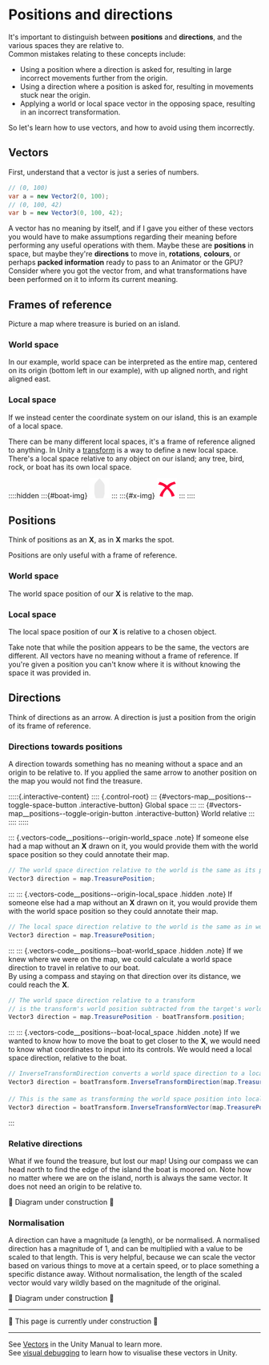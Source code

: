 # Positions and directions
It's important to distinguish between **positions** and **directions**, and the various spaces they are relative to.  
Common mistakes relating to these concepts include:
- Using a position where a direction is asked for, resulting in large incorrect movements further from the origin.
- Using a direction where a position is asked for, resulting in movements stuck near the origin.
- Applying a world or local space vector in the opposing space, resulting in an incorrect transformation.

So let's learn how to use vectors, and how to avoid using them incorrectly.

## Vectors
First, understand that a vector is just a series of numbers.
```csharp
// (0, 100)
var a = new Vector2(0, 100);
// (0, 100, 42)
var b = new Vector3(0, 100, 42);
```
A vector has no meaning by itself, and if I gave you either of these vectors you would have to make assumptions regarding their meaning before performing any useful operations with them.
Maybe these are **positions** in space, but maybe they're **directions** to move in, **rotations**, **colours**, or perhaps **packed information** ready to pass to an Animator or the GPU? Consider where you got the vector from, and what transformations have been performed on it to inform its current meaning.

<script type="module" src="/Scripts/Interactive/Vectors/vectors.js?v=1.0.0"></script>

## Frames of reference
Picture a map where treasure is buried on an island.

### World space
In our example, world space can be interpreted as the entire map, centered on its origin (bottom left in our example), with up aligned north, and right aligned east.

<canvas id="vectors-map__global" width="500" height="500"></canvas>

### Local space
If we instead center the coordinate system on our island, this is an example of a local space.

<canvas id="vectors-map__local" width="500" height="500"></canvas>

There can be many different local spaces, it's a frame of reference aligned to anything. In Unity a [transform](https://docs.unity3d.com/Manual/class-Transform.html) is a way to define a new local space. There's a local space relative to any object on our island; any tree, bird, rock, or boat has its own local space.

::::hidden
:::{#boat-img}
![Boat](boat.svg)
:::
:::{#x-img}
![X](x.svg)
:::
::::

<canvas id="vectors-map__local--multi" width="500" height="500"></canvas>

## Positions
Think of positions as an **X**, as in **X** marks the spot.

Positions are only useful with a frame of reference.
### World space
The world space position of our **X** is relative to the map.

<canvas id="vectors-map__x--global" width="500" height="500"></canvas>

### Local space
The local space position of our **X** is relative to a chosen object.

<canvas id="vectors-map__x--local" width="500" height="500"></canvas>

Take note that while the position appears to be the same, the vectors are different. All vectors have no meaning without a frame of reference.
If you're given a position you can't know where it is without knowing the space it was provided in.

## Directions
Think of directions as an arrow. A direction is just a position from the origin of its frame of reference.

### Directions towards positions
A direction towards something has no meaning without a space and an origin to be relative to. If you applied the same arrow to another position on the map you would not find the treasure.

:::::{.interactive-content}
<canvas id="vectors-map__positions" width="500" height="500"></canvas>
:::: {.control-root}
::: {#vectors-map__positions--toggle-space-button .interactive-button}
Global space
:::
::: {#vectors-map__positions--toggle-origin-button .interactive-button}
World relative
:::
::::
:::::

::: {.vectors-code__positions--origin-world_space .note}
If someone else had a map without an **X** drawn on it, you would provide them with the world space position so they could annotate their map.
```csharp
// The world space direction relative to the world is the same as its position.
Vector3 direction = map.TreasurePosition;
```
:::
::: {.vectors-code__positions--origin-local_space .hidden .note}
If someone else had a map without an **X** drawn on it, you would provide them with the world space position so they could annotate their map.
```csharp
// The local space direction relative to the world is the same as in world space.
Vector3 direction = map.TreasurePosition;
```
:::
::: {.vectors-code__positions--boat-world_space .hidden .note}
If we knew where we were on the map, we could calculate a world space direction to travel in relative to our boat.  
By using a compass and staying on that direction over its distance, we could reach the **X**.  
```csharp
// The world space direction relative to a transform
// is the transform's world position subtracted from the target's world position.
Vector3 direction = map.TreasurePosition - boatTransform.position;
```
:::
::: {.vectors-code__positions--boat-local_space .hidden .note}
If we wanted to know how to move the boat to get closer to the **X**, we would need to know what coordinates to input into its controls. We would need a local space direction, relative to the boat.
```csharp
// InverseTransformDirection converts a world space direction to a local one.
Vector3 direction = boatTransform.InverseTransformDirection(map.TreasurePosition - boatTransform.position);

// This is the same as transforming the world space position into local space while considering the transform position.
Vector3 direction = boatTransform.InverseTransformVector(map.TreasurePosition);
```
:::

### Relative directions
What if we found the treasure, but lost our map! Using our compass we can head north to find the edge of the island the boat is moored on.
Note how no matter where we are on the island, north is always the same vector. It does not need an origin to be relative to.

🚧 Diagram under construction 🚧

[//]: # (<canvas id="vectors-map__relative" width="500" height="500"></canvas>)





### Normalisation
A direction can have a magnitude (a length), or be normalised. A normalised direction has a magnitude of 1, and can be multiplied with a value to be scaled to that length.
This is very helpful, because we can scale the vector based on various things to move at a certain speed, or to place something a specific distance away.
Without normalisation, the length of the scaled vector would vary wildly based on the magnitude of the original.

🚧 Diagram under construction 🚧

---

🚧 This page is currently under construction 🚧

---

See [Vectors](https://docs.unity3d.com/Manual/VectorCookbook.html) in the Unity Manual to learn more.  
See [visual debugging](../Debugging/Visual%20Debugging.md) to learn how to visualise these vectors in Unity.  
